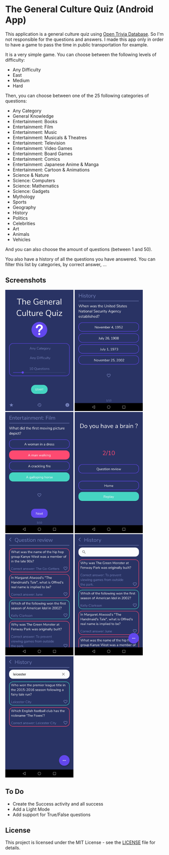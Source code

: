 # The General Culture Quiz (Android App)

This application is a general culture quiz using [Open Trivia Database]. So I'm not responsible for the questions and answers.
I made this app only in order to have a game to pass the time in public transportation for example. 

It is a very simple game. You can choose between the following levels of difficulty:
  - Any Difficulty
  - East
  - Medium
  - Hard

Then, you can choose between one of the 25 following categories of questions:
  - Any Category
  - General Knowledge
  - Entertainment: Books
  - Entertainment: Film
  - Entertainment: Music
  - Entertainment: Musicals & Theatres
  - Entertainment: Television
  - Entertainment: Video Games
  - Entertainment: Board Games
  - Entertainment: Comics
  - Entertainment: Japanese Anime & Manga
  - Entertainment: Cartoon & Animations
  - Science & Nature
  - Science: Computers
  - Science: Mathematics
  - Science: Gadgets
  - Mythology
  - Sports
  - Geography
  - History
  - Politics
  - Celebrities
  - Art
  - Animals
  - Vehicles
    
And you can also choose the amount of questions (between 1 and 50).

You also have a history of all the questions you have answered. You can filter this list by categories, by correct answer, ...

## Screenshots
<img alt="main.jpg" src="demo/main.jpg" width="216" height="384" /> 

<img alt="question.jpg" src="demo/question.jpg" width="216" height="384" />

<img alt="question_response.jpg" src="demo/question_response.jpg" width="216" height="384" />
 
<img alt="score.jpg" src="demo/score.jpg" width="216" height="384" /> 

<img alt="question_review.jpg" src="demo/question_review.jpg" width="216" height="384" />

<img alt="history.jpg" src="demo/history.jpg" width="216" height="384" />  

<img alt="search_history.jpg" src="demo/search_history.jpg" width="216" height="384" /> 

## To Do
  - Create the Success activity and all success
  - Add a Light Mode
  - Add support for True/False questions

## License
This project is licensed under the MIT License - see the [LICENSE] file for details.


  [LICENSE]: <LICENSE>
  [Open Trivia Database]: <https://opentdb.com/>